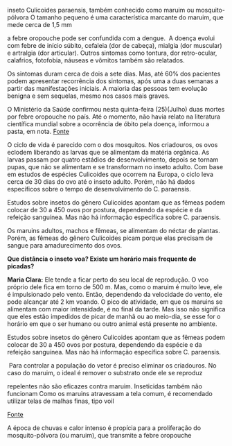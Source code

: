 
inseto Culicoides paraensis, também conhecido como maruim ou mosquito-pólvora
O tamanho pequeno é uma característica marcante do maruim, que mede cerca de 1,5 mm

 a febre oropouche pode ser confundida com a dengue.  A doença evolui com febre de início súbito, cefaleia (dor de cabeça), mialgia (dor muscular) e artralgia (dor articular). Outros sintomas como tontura, dor retro-ocular, calafrios, fotofobia, náuseas e vômitos também são relatados.

Os sintomas duram cerca de dois a sete dias. Mas, até 60% dos pacientes podem apresentar recorrência dos sintomas, após uma a duas semanas a partir das manifestações iniciais. A maioria das pessoas tem evolução benigna e sem sequelas, mesmo nos casos mais graves.
  
O Ministério da Saúde confirmou nesta quinta-feira (25)(Julho) duas mortes por febre oropouche no país. Até o momento, não havia relato na literatura científica mundial sobre a ocorrência de óbito pela doença, informou a pasta, em nota. [Fonte](https://agenciabrasil.ebc.com.br/ebc.png?id=1605460&o=node)
  
O ciclo de vida é parecido com o dos mosquitos. Nos criadouros, os ovos eclodem liberando as larvas que se alimentam da matéria orgânica. As larvas passam por quatro estádios de desenvolvimento, depois se tornam pupas, que não se alimentam e se transformam no inseto adulto. Com base em estudos de espécies Culicoides que ocorrem na Europa, o ciclo leva cerca de 30 dias do ovo até o inseto adulto. Porém, não há dados específicos sobre o tempo de desenvolvimento do C. paraensis.

Estudos sobre insetos do gênero Culicoides apontam que as fêmeas podem colocar de 30 a 450 ovos por postura, dependendo da espécie e da refeição sanguínea. Mas não há informação específica sobre C. paraensis.

Os maruins adultos, machos e fêmeas, se alimentam do néctar de plantas. Porém, as fêmeas do gênero Culicoides picam porque elas precisam de sangue para amadurecimento dos ovos.

**Que distância o inseto voa? Existe um horário mais frequente de picadas?** 

**Maria Clara:** Ele tende a ficar perto do seu local de reprodução. O voo próprio dele fica em torno de 500 m. Mas, como o maruim é muito leve, ele é impulsionado pelo vento. Então, dependendo da velocidade do vento, ele pode alcançar até 2 km voando.
O pico de atividade, em que os maruins se alimentam com maior intensidade, é no final da tarde. Mas isso não significa que eles estão impedidos de picar de manhã ou ao meio-dia, se esse for o horário em que o ser humano ou outro animal está presente no ambiente.

Estudos sobre insetos do gênero Culicoides apontam que as fêmeas podem colocar de 30 a 450 ovos por postura, dependendo da espécie e da refeição sanguínea. Mas não há informação específica sobre C. paraensis.

 Para controlar a população do vetor é preciso eliminar os criadouros. No caso do maruim, o ideal é remover o substrato onde ele se reproduz

repelentes não são eficazes contra maruim. Inseticidas também não funcionam
Como os maruins atravessam a tela comum, é recomendado utilizar telas de malhas finas, tipo voil

[Fonte ](https://portal.fiocruz.br/noticia/2024/08/especialistas-detalham-caracteristicas-do-culicoides-paraensis-o-mosquito-polvora#:~:text=Maria%20Luiza%3A%20O%20ciclo%20de,se%20transformam%20no%20inseto%20adulto.)

A época de chuvas e calor intenso é propícia para a proliferação do mosquito-pólvora (ou maruim), que transmite a febre oropouche